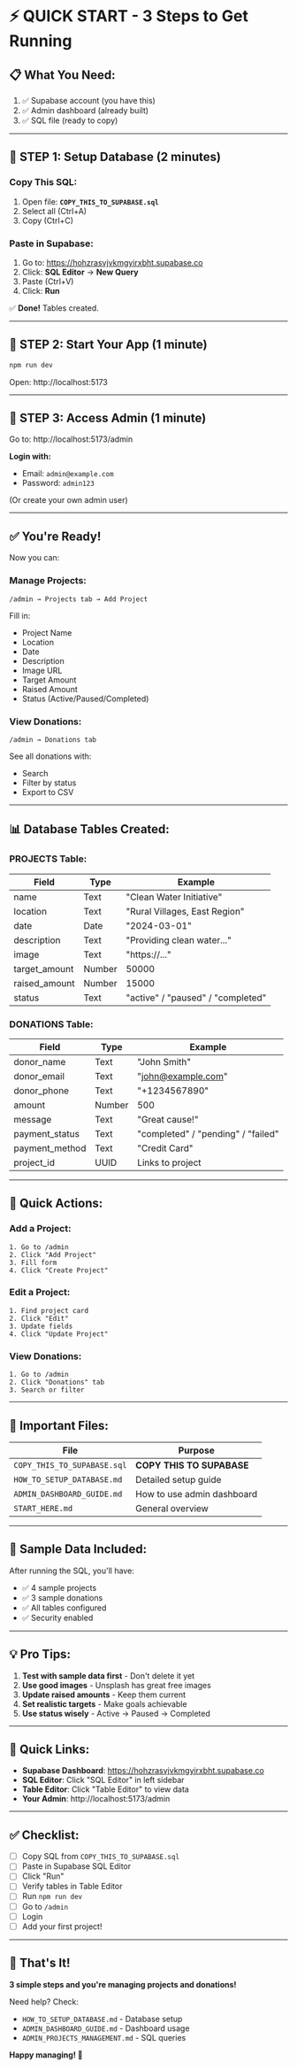 # ⚡ QUICK START - 3 Steps to Get Running

## 📋 What You Need:

1. ✅ Supabase account (you have this)
2. ✅ Admin dashboard (already built)
3. ✅ SQL file (ready to copy)

---

## 🚀 STEP 1: Setup Database (2 minutes)

### Copy This SQL:
1. Open file: **`COPY_THIS_TO_SUPABASE.sql`**
2. Select all (Ctrl+A)
3. Copy (Ctrl+C)

### Paste in Supabase:
1. Go to: https://hohzrasvjvkmgyirxbht.supabase.co
2. Click: **SQL Editor** → **New Query**
3. Paste (Ctrl+V)
4. Click: **Run**

✅ **Done!** Tables created.

---

## 🚀 STEP 2: Start Your App (1 minute)

```bash
npm run dev
```

Open: http://localhost:5173

---

## 🚀 STEP 3: Access Admin (1 minute)

Go to: http://localhost:5173/admin

**Login with:**
- Email: `admin@example.com`
- Password: `admin123`

(Or create your own admin user)

---

## ✅ You're Ready!

Now you can:

### Manage Projects:
```
/admin → Projects tab → Add Project
```

Fill in:
- Project Name
- Location
- Date
- Description
- Image URL
- Target Amount
- Raised Amount
- Status (Active/Paused/Completed)

### View Donations:
```
/admin → Donations tab
```

See all donations with:
- Search
- Filter by status
- Export to CSV

---

## 📊 Database Tables Created:

### PROJECTS Table:
| Field | Type | Example |
|-------|------|---------|
| name | Text | "Clean Water Initiative" |
| location | Text | "Rural Villages, East Region" |
| date | Date | "2024-03-01" |
| description | Text | "Providing clean water..." |
| image | Text | "https://..." |
| target_amount | Number | 50000 |
| raised_amount | Number | 15000 |
| status | Text | "active" / "paused" / "completed" |

### DONATIONS Table:
| Field | Type | Example |
|-------|------|---------|
| donor_name | Text | "John Smith" |
| donor_email | Text | "john@example.com" |
| donor_phone | Text | "+1234567890" |
| amount | Number | 500 |
| message | Text | "Great cause!" |
| payment_status | Text | "completed" / "pending" / "failed" |
| payment_method | Text | "Credit Card" |
| project_id | UUID | Links to project |

---

## 🎯 Quick Actions:

### Add a Project:
```
1. Go to /admin
2. Click "Add Project"
3. Fill form
4. Click "Create Project"
```

### Edit a Project:
```
1. Find project card
2. Click "Edit"
3. Update fields
4. Click "Update Project"
```

### View Donations:
```
1. Go to /admin
2. Click "Donations" tab
3. Search or filter
```

---

## 📁 Important Files:

| File | Purpose |
|------|---------|
| `COPY_THIS_TO_SUPABASE.sql` | **COPY THIS TO SUPABASE** |
| `HOW_TO_SETUP_DATABASE.md` | Detailed setup guide |
| `ADMIN_DASHBOARD_GUIDE.md` | How to use admin dashboard |
| `START_HERE.md` | General overview |

---

## 🎨 Sample Data Included:

After running the SQL, you'll have:
- ✅ 4 sample projects
- ✅ 3 sample donations
- ✅ All tables configured
- ✅ Security enabled

---

## 💡 Pro Tips:

1. **Test with sample data first** - Don't delete it yet
2. **Use good images** - Unsplash has great free images
3. **Update raised amounts** - Keep them current
4. **Set realistic targets** - Make goals achievable
5. **Use status wisely** - Active → Paused → Completed

---

## 🔗 Quick Links:

- **Supabase Dashboard**: https://hohzrasvjvkmgyirxbht.supabase.co
- **SQL Editor**: Click "SQL Editor" in left sidebar
- **Table Editor**: Click "Table Editor" to view data
- **Your Admin**: http://localhost:5173/admin

---

## ✅ Checklist:

- [ ] Copy SQL from `COPY_THIS_TO_SUPABASE.sql`
- [ ] Paste in Supabase SQL Editor
- [ ] Click "Run"
- [ ] Verify tables in Table Editor
- [ ] Run `npm run dev`
- [ ] Go to `/admin`
- [ ] Login
- [ ] Add your first project!

---

## 🎉 That's It!

**3 simple steps and you're managing projects and donations!**

Need help? Check:
- `HOW_TO_SETUP_DATABASE.md` - Database setup
- `ADMIN_DASHBOARD_GUIDE.md` - Dashboard usage
- `ADMIN_PROJECTS_MANAGEMENT.md` - SQL queries

**Happy managing! 🚀**
